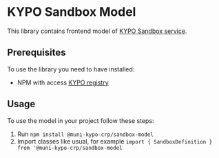 # KYPO Sandbox Model

This library contains frontend model of [KYPO Sandbox service](https://gitlab.ics.muni.cz/kypo-crp/backend-python/kypo-sandbox-service).

## Prerequisites
To use the library you need to have installed:
* NPM with access [KYPO registry](https://projects.ics.muni.cz/projects/kbase/knowledgebase/articles/153)

## Usage
To use the model in your project follow these steps:
1. Run `npm install @muni-kypo-crp/sandbox-model`
2. Import classes like usual, for example `import { SandboxDefinition } from '@muni-kypo-crp/sandbox-model`
